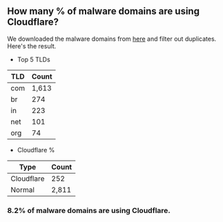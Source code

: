 ## How many % of malware domains are using Cloudflare?


We downloaded the malware domains from [here](https://urlhaus.abuse.ch) and filter out duplicates.
Here's the result.


[//]: # (start replacement)


- Top 5 TLDs

| TLD | Count |
| --- | --- |
| com | 1,613 |
| br | 274 |
| in | 223 |
| net | 101 |
| org | 74 |


- Cloudflare %

| Type | Count |
| --- | --- |
| Cloudflare | 252 |
| Normal | 2,811 |


### 8.2% of malware domains are using Cloudflare.